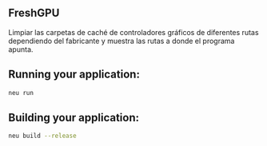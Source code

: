 ## FreshGPU

Limpiar las carpetas de caché de controladores gráficos de diferentes rutas dependiendo del fabricante y muestra las rutas a donde el programa apunta.

## Running your application:

```sh
neu run

```

## Building your application:

```sh
neu build --release

```
